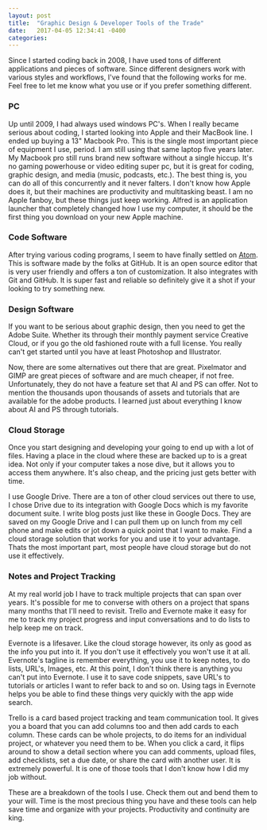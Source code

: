 ```yaml
---
layout: post
title:  "Graphic Design & Developer Tools of the Trade"
date:   2017-04-05 12:34:41 -0400
categories:
---
```

Since I started coding back in 2008, I have used tons of different applications and pieces of software. Since different designers work with various styles and workflows, I've found that the following works for me. Feel free to let me know what you use or if you prefer something different.

### PC
Up until 2009, I had always used windows PC's. When I really became serious about coding, I started looking into Apple and their MacBook line. I ended up buying a 13" Macbook Pro. This is the single most important piece of equipment I use, period. I am still using that same laptop five years later. My Macbook pro still runs brand new software without a single hiccup. It's no gaming powerhouse or video editing super pc, but it is great for coding, graphic design, and media (music, podcasts, etc.). The best thing is, you can do all of this concurrently and it never falters. I don't know how Apple does it, but their machines are productivity and multitasking beast. I am no Apple fanboy, but these things just keep working. Alfred is an application launcher that completely changed how I use my computer, it should be the first thing you download on your new Apple machine.

### Code Software

After trying various coding programs, I seem to have finally settled on [Atom](http://atom.io). This is software made by the folks at GitHub. It is an open source editor that is very user friendly and offers a ton of customization. It also integrates with Git and GitHub. It is super fast and reliable so definitely give it a shot if your looking to try something new.

### Design Software

If you want to be serious about graphic design, then you need to get the Adobe Suite. Whether its through their monthly payment service Creative Cloud, or if you go the old fashioned route with a full license. You really can't get started until you have at least Photoshop and Illustrator.

Now, there are some alternatives out there that are great. Pixelmator and GIMP are great pieces of software and are much cheaper, if not free. Unfortunately, they do not have a feature set that AI and PS can offer. Not to mention the thousands upon thousands of assets and tutorials that are available for the adobe products. I learned just about everything I know about AI and PS through tutorials.

### Cloud Storage

Once you start designing and developing your going to end up with a lot of files. Having a place in the cloud where these are backed up to is a great idea. Not only if your computer takes a nose dive, but it allows you to access them anywhere. It's also cheap, and the pricing just gets better with time.

I use Google Drive. There are a ton of other cloud services out there to use, I chose Drive due to its integration with Google Docs which is my favorite document suite. I write blog posts just like these in Google Docs. They are saved on my Google Drive and I can pull them up on lunch from my cell phone and make edits or jot down a quick point that I want to make. Find a cloud storage solution that works for you and use it to your advantage. Thats the most important part, most people have cloud storage but do not use it effectively.

### Notes and Project Tracking

At my real world job I have to track multiple projects that can span over years. It's possible for me to converse with others on a project that spans many months that I'll need to revisit. Trello and Evernote make it easy for me to track my project progress and input conversations and to do lists to help keep me on track.

Evernote is a lifesaver. Like the cloud storage however, its only as good as the info you put into it. If you don't use it effectively you won't use it at all. Evernote's tagline is remember everything, you use it to keep notes, to do lists, URL's, Images, etc. At this point, I don't think there is anything you can't put into Evernote. I use it to save code snippets, save URL's to tutorials or articles I want to refer back to and so on. Using tags in Evernote helps you be able to find these things very quickly with the app wide search.

Trello is a card based project tracking and team communication tool. It gives you a board that you can add columns too and then add cards to each column. These cards can be whole projects, to do items for an individual project, or whatever you need them to be. When you click a card, it flips around to show a detail section where you can add comments, upload files, add checklists, set a due date, or share the card with another user. It is extremely powerful. It is one of those tools that I don't know how I did my job without.

These are a breakdown of the tools I use. Check them out and bend them to your will. Time is the most precious thing you have and these tools can help save time and organize with your projects. Productivity and continuity are king.
